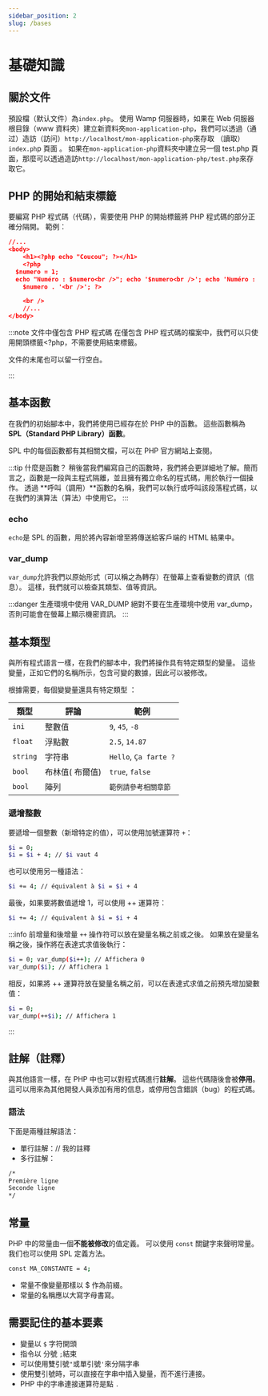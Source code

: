 ```yaml
---
sidebar_position: 2
slug: /bases
---
```


# 基礎知識

## 關於文件

預設檔（默认文件）為`index.php`。
使用 Wamp 伺服器時，如果在 Web 伺服器根目錄（www 資料夾）建立新資料夾`mon-application-php`，我們可以透過（通过）造訪（訪问）`http://localhost/mon-application-php`來存取 （讀取）`index.ph`p 頁面 。
如果在`mon-application-php`資料夾中建立另一個 test.php 頁面，那麼可以透過造訪`http://localhost/mon-application-php/test.php`來存取它。

## PHP 的開始和結束標籤

要編寫 PHP 程式碼（代碼），需要使用 PHP 的開始標籤<?php
如果在 HTML 中編寫 PHP 程式碼，則需要使用?>將 PHP 程式碼的部分正確分隔開。
範例：

```json
//...
<body>
    <h1><?php echo "Coucou"; ?></h1>
    <?php
  $numero = 1;
  echo "Numéro : $numero<br />"; echo '$numero<br />'; echo 'Numéro : ' .
    $numero . '<br />'; ?>

    <br />
    //...
</body>
```

:::note 文件中僅包含 PHP 程式碼
在僅包含 PHP 程式碼的檔案中，我們可以只使用開頭標籤<?php，不需要使用結束標籤。

文件的末尾也可以留一行空白。

:::

## 基本函數

在我們的初始腳本中，我們將使用已經存在於 PHP 中的函數。 這些函數稱為 **SPL（Standard PHP Library）函數**。

SPL 中的每個函數都有其相關文檔，可以在 PHP 官方網站上查閱。

:::tip 什麼是函數？
稍後當我們編寫自己的函數時，我們將会更詳細地了解。簡而言之，函數是一段與主程式隔離，並且擁有獨立命名的程式碼，用於執行一個操作。 透過 **呼叫（調用）**函數的名稱，我們可以執行或呼叫該段落程式碼，以在我們的演算法（算法）中使用它。
:::

### echo

`echo`是 SPL 的函數，用於將內容新增至將傳送給客戶端的 HTML 結果中。

### var_dump

`var_dump`允許我們以原始形式（可以稱之為轉存）在螢幕上查看變數的資訊（信息）。 這樣，我們就可以檢查其類型、值等資訊。

:::danger 生產環境中使用 VAR_DUMP
絕對不要在生產環境中使用 var_dump，否則可能會在螢幕上顯示機密資訊。
:::

## 基本類型

與所有程式語言一樣，在我們的腳本中，我們將操作具有特定類型的變量。 這些變量，正如它們的名稱所示，包含可變的數據，因此可以被修改。

根據需要，每個變變量還具有特定類型 ：

| 類型     | 評論            | 範例                  |
| -------- | --------------- | --------------------- |
| `ini`    | 整數值          | `9`, `45`, `-8`       |
| `float`  | 浮點數          | `2.5`, `14.87`        |
| `string` | 字符串          | `Hello`, `Ça farte ?` |
| `bool`   | 布林值( 布爾值) | `true`, `false`       |
| `bool`   | 陣列            | `範例請參考相關章節`  |

### 遞增整數

要遞增一個整數（新增特定的值），可以使用加號運算符 `+`：

```bash
$i = 0;
$i = $i + 4; // $i vaut 4
```

也可以使用另一種語法：

```bash
$i += 4; // équivalent à $i = $i + 4
```

最後，如果要將數值遞增 1，可以使用 ++ 運算符：

```bash
$i += 4; // équivalent à $i = $i + 4
```

:::info 前增量和後增量
`++` 操作符可以放在變量名稱之前或之後。 如果放在變量名稱之後，操作將在表達式求值後執行：

```bash
$i = 0; var_dump($i++); // Affichera 0
var_dump($i); // Affichera 1
```

相反，如果將 ++ 運算符放在變量名稱之前，可以在表達式求值之前預先增加變數值：

```bash
$i = 0;
var_dump(++$i); // Affichera 1
```

:::

## 註解（註釋）

與其他語言一樣，在 PHP 中也可以對程式碼進行**註解**。 這些代碼隨後會被**停用**。
這可以用來為其他開發人員添加有用的信息，或停用包含錯誤（bug）的程式碼。

### 語法

下面是兩種註解語法：

-   單行註解：// 我的註釋
-   多行註解：

```bash
/*
Première ligne
Seconde ligne
*/
```

## 常量

PHP 中的常量由一個**不能被修改**的值定義。 可以使用 `const` 關鍵字來聲明常量。
我们也可以使用 SPL 定義方法。

```bash
const MA_CONSTANTE = 4;
```

-   常量不像變量那樣以 $ 作為前綴。
-   常量的名稱應以大寫字母書寫。

## 需要記住的基本要素

-   變量以 `$` 字符開頭
-   指令以 分號 `;`結束
-   可以使用雙引號`"`或單引號`'`來分隔字串
-   使用雙引號時，可以直接在字串中插入變量，而不進行連接。
-   PHP 中的字串連接運算符是點 `.`
